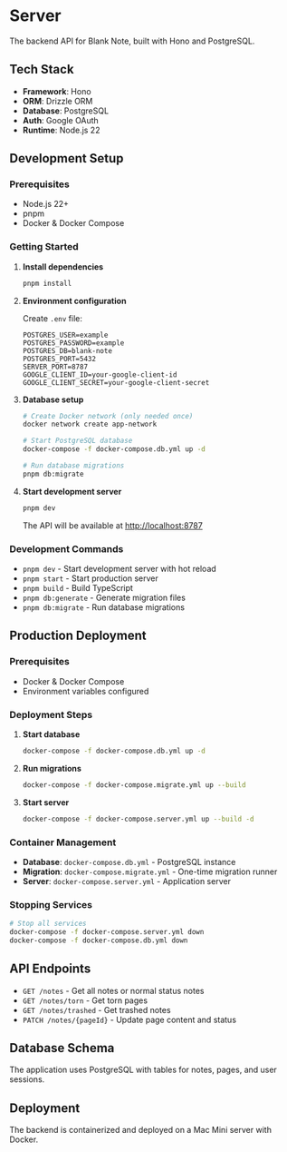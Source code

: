 # Server

The backend API for Blank Note, built with Hono and PostgreSQL.

## Tech Stack

- **Framework**: Hono
- **ORM**: Drizzle ORM
- **Database**: PostgreSQL
- **Auth**: Google OAuth
- **Runtime**: Node.js 22

## Development Setup

### Prerequisites

- Node.js 22+
- pnpm
- Docker & Docker Compose

### Getting Started

1. **Install dependencies**

   ```bash
   pnpm install
   ```

2. **Environment configuration**

   Create `.env` file:

   ```env
   POSTGRES_USER=example
   POSTGRES_PASSWORD=example
   POSTGRES_DB=blank-note
   POSTGRES_PORT=5432
   SERVER_PORT=8787
   GOOGLE_CLIENT_ID=your-google-client-id
   GOOGLE_CLIENT_SECRET=your-google-client-secret
   ```

3. **Database setup**

   ```bash
   # Create Docker network (only needed once)
   docker network create app-network

   # Start PostgreSQL database
   docker-compose -f docker-compose.db.yml up -d

   # Run database migrations
   pnpm db:migrate
   ```

4. **Start development server**

   ```bash
   pnpm dev
   ```

   The API will be available at [http://localhost:8787](http://localhost:8787)

### Development Commands

- `pnpm dev` - Start development server with hot reload
- `pnpm start` - Start production server
- `pnpm build` - Build TypeScript
- `pnpm db:generate` - Generate migration files
- `pnpm db:migrate` - Run database migrations

## Production Deployment

### Prerequisites

- Docker & Docker Compose
- Environment variables configured

### Deployment Steps

1. **Start database**

   ```bash
   docker-compose -f docker-compose.db.yml up -d
   ```

2. **Run migrations**

   ```bash
   docker-compose -f docker-compose.migrate.yml up --build
   ```

3. **Start server**

   ```bash
   docker-compose -f docker-compose.server.yml up --build -d
   ```

### Container Management

- **Database**: `docker-compose.db.yml` - PostgreSQL instance
- **Migration**: `docker-compose.migrate.yml` - One-time migration runner
- **Server**: `docker-compose.server.yml` - Application server

### Stopping Services

```bash
# Stop all services
docker-compose -f docker-compose.server.yml down
docker-compose -f docker-compose.db.yml down
```

## API Endpoints

- `GET /notes` - Get all notes or normal status notes
- `GET /notes/torn` - Get torn pages
- `GET /notes/trashed` - Get trashed notes
- `PATCH /notes/{pageId}` - Update page content and status

## Database Schema

The application uses PostgreSQL with tables for notes, pages, and user sessions.

## Deployment

The backend is containerized and deployed on a Mac Mini server with Docker.
